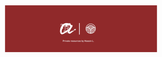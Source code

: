 <div align="center">

![Banner](https://raw.githubusercontent.com/University-Student-Resources/.github/master/img/banner.png)

</div>
